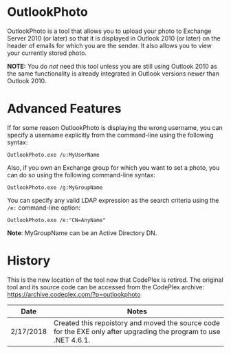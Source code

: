 # OutlookPhoto
OutlookPhoto is a tool that allows you to upload your photo to Exchange Server 2010 (or later) so that it is displayed in Outlook 2010 (or later) on the header of emails for which you are the sender. It also allows you to view your currently stored photo.

**NOTE:** You do _not_ need this tool unless you are still using Outlook 2010 as the same functionality is already integrated in Outlook versions newer than Outlook 2010.

# Advanced Features
If for some reason OutlookPhoto is displaying the wrong username, you can specify a username explicitly from the command-line using the following syntax:
```
OutlookPhoto.exe /u:MyUserName
```

Also, if you own an Exchange group for which you want to set a photo, you can do so using the following command-line syntax:
```
OutlookPhoto.exe /g:MyGroupName
```

You can specify any valid LDAP expression as the search criteria using the `/e:` command-line option:
```
OutlookPhoto.exe /e:"CN=AnyName"
```

**Note**: MyGroupName can be an Active Directory DN.

# History
This is the new location of the tool now that CodePlex is retired. The original tool and its source code can be accessed from the CodePlex archive:
https://archive.codeplex.com/?p=outlookphoto

Date | Notes
--- | ---
2/17/2018 | Created this repoistory and moved the source code for the EXE only after upgrading the program to use .NET 4.6.1.
